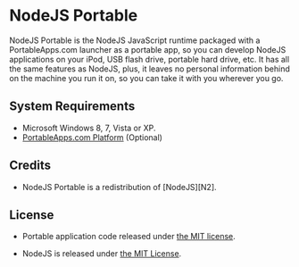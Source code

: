 # NodeJS Portable

NodeJS Portable is the NodeJS JavaScript runtime packaged with a
PortableApps.com launcher as a portable app, so you can develop NodeJS
applications on your iPod, USB flash drive, portable hard drive, etc. It has all
the same features as NodeJS, plus, it leaves no personal information behind on
the machine you run it on, so you can take it with you wherever you go.

## System Requirements

*	Microsoft Windows 8, 7, Vista or XP.
*	[PortableApps.com Platform][1] (Optional)

## Credits

*	NodeJS Portable is a redistribution of [NodeJS][N2].

## License

*	Portable application code released under [the MIT license][L1].
*	NodeJS is released under [the MIT License][L2].

	[1]: https://portableapps.com/download
	[2]: https://nodejs.org
	[L1]: https://raw.githubusercontent.com/garethflowers/nodejs-portable/master/LICENSE
	[L2]: https://raw.githubusercontent.com/nodejs/node/master/LICENSE
